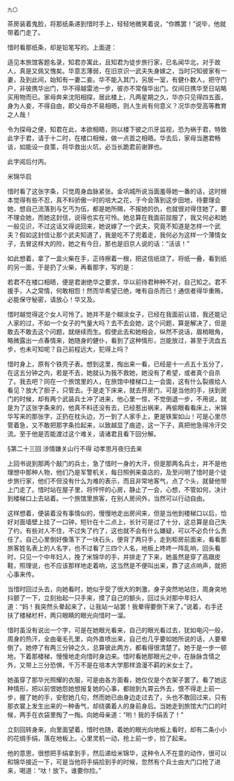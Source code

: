     九〇 

   茶房装着鬼脸，将那纸条递到惜时手上，轻轻地微笑着说，“你瞧罢！”说毕，他就带着门走了。

   惜时看那纸条，却是铅笔写的。上面道：

   适见本旅馆客题名录，知君亦寓此，且知君为徒步旅行家，已名闻华北，对于故人，真是又佩又愧矣。华意志薄弱，在旧京识一武夫失身嫁之，当时只知彼家有一妻，及到此间，始知有一妻二妾。华不能入其门，另居一室，有健仆数人，把守门户，非彼携华出门，华不得越雷池一步，彼亦不常偕华出门。仅间日携华至日站略买用物而已。家母奔来沈阳相探，居此楼上，凡两星期之久，华亦只见得四五面，身为人妾，不得自由，即父母亦不易相晤，则人生尚有何意义？况华亦受高等教育之人哉！

   令为探母之便，知君在此，本欲相晤，则以楼下彼之爪牙监视，恐为祸于君，特致此字于君，请于十二时，在楼口相候，做一点首之相晤。华去后，家母当邀君畅谈，如能设一良策，将华救出火坑，必当长跪君前谢罪也。

   此字阅后付丙。

   米锦华启

   惜时看了这张字条，只觉周身血脉紧张。金巩城所说当面羞辱她一番的话，这时根本觉得有些不忍，真不料骄傲一时的培大之花，于今会落到这步田地，待要理会她，想自己流落到与乞丐为伍，都是她所赐，不报她的仇，也就很对得住她了，要不理会她，而她这封信，说得也实在可怜。她总算在我面前屈服了，我又何必和她一般见识，不过这话又得说回来，她说嫁了一个武夫，究竟不知道是怎样一个武夫？假如这封信让那个武夫知道了，我是吃不了兜着走，我何必为这样一个薄情女子，去冒这样大的险，她之有今日，那也是旧京人说的话：“活该！”

   如此想着，拿了一盒火柴在手，正待擦着一根，把这信纸烧了。将纸一叠，看到纸的另一面，于是扔了火柴，再看那字，写的是：

   若君不在楼口相晤，便是君谢绝华之要求，华以前待君种种不对，自己知之。君不援手，人之常情，何敢相怨！然而华希望已绝，唯有自杀而已！通信者得华重贿，必能保守秘密，请放心！华又及。

   惜时越觉得这个女人可怜了。她并不是个糊涂女子，已经在我面前认错，我还能记人家的过，不如一个女子的气量大吗？去不去会她，这个问题，算是解决了，但是敢去不敢去这个问题，就继续而生。假使此去和她相会，纵然不说话，眉梢眼角，略微露出一点春情来，她随身的健仆，看到了这种情形，岂能放过，甚至于流血五步，也未可知呢？自己前程远大，犯得上吗？

   惜时身上，原有个铁壳子表。想到这里，掏出来一看，已经是十一点五十五分了，在这五分钟之内，若是不去，她就认为我不救她，她没有了希望，或者真个自杀了。我去吧？同在一个旅馆里的人，在旅馆中楼梯口上一会面，这有什么裂痕给人看见？放大了胆子，只管去。于是走下床来，就去开房门，可是当他的手，扶到房门的时候，却有两个武装兵士冲了进来，他心里一惊，不觉倒退一步，不用说，就是为了这张字条来的，他真不料还没有去，已经惹出祸来，再偷眼看看床上，米锦华写来的那张字，正扔在枕头边，万一到了人家手上，更是铁案如山！可是心里尽管着急，又不敢把那字条捡起来，以致越显了痕迹，这一下子，真把他急得冷汗交流。至于他是否能渡过这个难关，请诸君且看下回分解。

   §第二十三回 涉情嫌关山行不得 动孝思月夜归去来

   上回书说到那两个敲门的兵士，急了惜时一身的大汗，但是那两名兵士，并不是他理想中那种人物，他们乃是军警机关，每日照例来查店的，及至问明了惜时是个徒步旅行家，他们不但没有什么为难的表示，而且非常地客气，点了个头，就替他带上门走了。惜时站在屋子里，将怦怦的心房，静止了一会，心想，不管如何，决计到楼梯口上去站着。一个旅馆里旅客，在别人房间外，当然可以行动自由。

   这样想着，便装着没有事情似的，慢慢地走出房间来，但是当他到楼梯口以后，恰好对面墙壁上挂了一口钟，短针在十二点上，长针可是过了十分，这总算是自己失了约，有些对人不住，不过失了约了，这也就不会有什么嫌疑，可以不必负什么责任了。自己心里倒好像落下了一块石头，便背了两只手，走到柜房前面来，看看那旅客姓名表上的人名字，也不过看了三四个人名，地板上咚咚一阵乱响，回头看时，只见一个中年妇人，挽了米锦华的手，并排走了下来，她虽然是穿了高跟皮鞋，照理说，也不应该那样地走着响，这当然是不便叫出来，靠了这点响声，就把心事来传。

   当惜时回过头去，向她看时，她似乎受了很大的刺激，身子突然地站住，周身突地抖颤了一下，立刻抬起一只手来，摸了自己的额头，回过头对那中年妇人道：“妈！我突然头晕起来了，让我站一站罢！我晕得要倒下来了。”说着，右手还扶了楼梯栏杆，两只眼睛的眼光向惜时一溜。

   惜时虽没有说出一个字，可是在她眼光看来，自己的眼光看过去，犹如电闪一般，周身的热汗，全由毫毛孔里，向外直喷出来，自己也几乎要如她所说的话，人要晕倒了。她停了有两三分钟之久，总算彼此两方，都看得很清楚了。她于是一步一顿地，下着那楼梯，慢慢地走向惜时身边来。惜时看她那眼光之中，在脉脉含情之外，又带上三分恐惧，千万不是在培本大学那样浪漫不羁的米女士了。

   她虽穿了那华光照耀的衣服，可是由各方面看，她仅仅是个衣架子罢了。看了她这种情形，把以前恨她怨她想报复她的心事，都抛到九霄云外去，恨不得走上前一步，握了她的手，安慰她几句，然而她已由身边走过去了，头也不敢回过来，只有那衣裳上发生出来的一种香气，却绕袭着人的身前身后。当她走到旅馆大门口的时候，两手在衣袋里掏了一掏。向她母亲道：“哟！我的手绢丢了！”

   立刻回转身来，向里面望着，惜时也随，着她的眼光向地板上看时，却有二条小小的花绸手绢，落在地板上。心里灵机一动，抢上前一步，捡了起来。

   他的意思，很想把手绢拿到手，然后递给米锦华，这种令人不在意的动作，很可以和锦华接近一下，可是当他将手绢拾到手的时候，忽然有个兵士由大门口抢了进来，喝道：“呔！放下。谁要你捡。”

